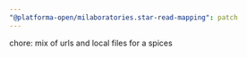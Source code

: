 ```yaml
---
"@platforma-open/milaboratories.star-read-mapping": patch
---
```


chore: mix of urls and local files for a spices
